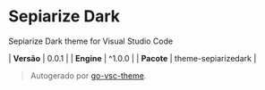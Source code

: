 # Sepiarize Dark

Sepiarize Dark theme for Visual Studio Code

| **Versão** | 0.0.1 |
| **Engine** | ^1.0.0 |
| **Pacote** | theme-sepiarizedark |

> Autogerado por [go-vsc-theme](https://github.com/natalbu/go-vsc-theme).
